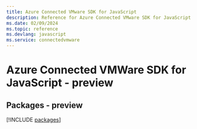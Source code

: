 ```yaml
---
title: Azure Connected VMware SDK for JavaScript
description: Reference for Azure Connected VMware SDK for JavaScript
ms.date: 02/09/2024
ms.topic: reference
ms.devlang: javascript
ms.service: connectedvmware
---
```

# Azure Connected VMWare SDK for JavaScript - preview
## Packages - preview
[!INCLUDE [packages](connected-vmware-index.md)]